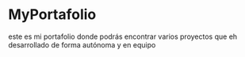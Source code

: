 # MyPortafolio
este es mi portafolio donde podrás encontrar varios proyectos que eh desarrollado de forma autónoma y en equipo
